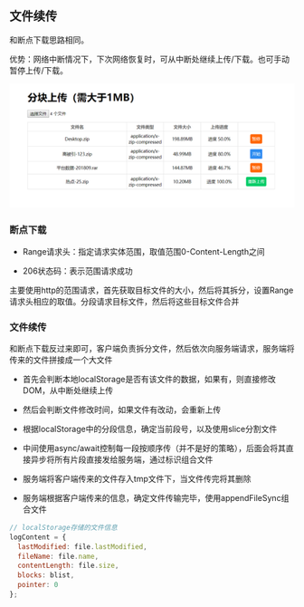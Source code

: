 ## 文件续传

和断点下载思路相同。

优势：网络中断情况下，下次网络恢复时，可从中断处继续上传/下载。也可手动暂停上传/下载。

<img src="./img.png">

### 断点下载

* Range请求头：指定请求实体范围，取值范围0-Content-Length之间

* 206状态码：表示范围请求成功

主要使用http的范围请求，首先获取目标文件的大小，然后将其拆分，设置Range请求头相应的取值。分段请求目标文件，然后将这些目标文件合并

### 文件续传

和断点下载反过来即可，客户端负责拆分文件，然后依次向服务端请求，服务端将传来的文件拼接成一个大文件

* 首先会判断本地localStorage是否有该文件的数据，如果有，则直接修改DOM，从中断处继续上传

* 然后会判断文件修改时间，如果文件有改动，会重新上传

* 根据localStorage中的分段信息，确定当前段号，以及使用slice分割文件

* 中间使用async/await控制每一段按顺序传（并不是好的策略），后面会将其直接异步将所有片段直接发给服务端，通过标识组合文件

* 服务端将客户端传来的文件存入tmp文件下，当文件传完将其删除

* 服务端根据客户端传来的信息，确定文件传输完毕，使用appendFileSync组合文件

```js
// localStorage存储的文件信息
logContent = {
  lastModified: file.lastModified,
  fileName: file.name,
  contentLength: file.size,
  blocks: blist,
  pointer: 0
};
```